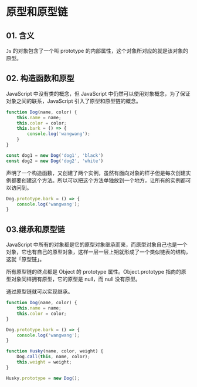 # 原型和原型链

## 01. 含义
`Js` 的对象包含了一个叫 prototype 的内部属性，这个对象所对应的就是该对象的原型。

## 02. 构造函数和原型
JavaScript 中没有类的概念，但 JavaScript  中仍然可以使用对象概念，为了保证对象之间的联系，JavaScript 引入了原型和原型链的概念。 

```js
function Dog(name, color) {
    this.name = name;
    this.color = color;
    this.bark = () => {
        console.log('wangwang');
    }
}

const dog1 = new Dog('dog1', 'black')
const dog2 = new Dog('dog2', 'white')
```

声明了一个构造函数，又创建了两个实例，虽然有面向对象的样子但是每次创建实例都要创建这个方法。所以可以把这个方法单独放到一个地方，让所有的实例都可以访问到。

```js
Dog.prototype.bark = () => {
    console.log('wangwang');
}
```

## 03.继承和原型链
JavaScript 中所有的对象都是它的原型对象继承而来，而原型对象自己也是一个对象，它也有自己的原型对象，这样一层一层上朔就形成了一个类似链表的结构，这就「原型链」。

所有原型链的终点都是 Object 的 prototype 属性。Object.prototype 指向的原型对象同样拥有原型，它的原型是 null，而 null 没有原型。

通过原型链就可以实现继承。

```js
function Dog(name, color) {
    this.name = name;
    this.color = color;
}

Dog.prototype.bark = () => {
    console.log('wangwang');
}

function Husky(name, color, weight) {
    Dog.call(this, name, color);
    this.weight = weight;
}

Husky.prototype = new Dog();
```

